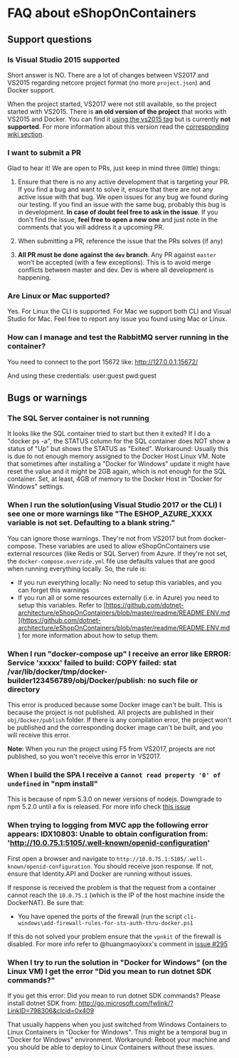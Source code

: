 # FAQ about eShopOnContainers

## Support questions

### Is Visual Studio 2015 supported
Short answer is NO. There are a lot of changes between VS2017 and VS2015 regarding netcore project format (no more `project.json`) and Docker support.

When the project started, VS2017 were not still available, so the project started with VS2015. There is **an old version of the project** that works with VS2015 and Docker. You can find it [using the vs2015 tag](https://github.com/dotnet-architecture/eShopOnContainers/tree/vs2015) but is currently **not supported**. For more information about this version read the [corresponding wiki section](https://github.com/dotnet-architecture/eShopOnContainers/wiki/05.-Setting-up-the-eShopOnContainers-solution-version-based-on-project.json-files-and-Visual-Studio-2015-environment).

### I want to submit a PR

Glad to hear it! We are open to PRs, just keep in mind three (little) things:

1. Ensure that there is no any active development that is targeting your PR. If you find a bug and want to solve it, ensure that there are not any active issue with that bug. We open issues for any bug we found during our testing. If you find an issue with the same bug, probably this bug is in development. **In case of doubt feel free to ask in the issue**. If you don't find the issue, **feel free to open a new one** and just note in the comments that you will address it a upcoming PR.  

2. When submitting a PR, reference the issue that the PRs solves (if any)

3. **All PR must be done against the `dev` branch**. Any PR against `master` won't be accepted (with a few exceptions). This is to avoid merge conflicts between master and dev. Dev is where all development is happening.

### Are Linux or Mac supported?

Yes. For Linux the CLI is supported. For Mac we support both CLI and Visual Studio for Mac. Feel free to report any issue you found using Mac or Linux.

### How can I manage and test the RabbitMQ server running in the container?
You need to connect to the port 15672 like:
http://127.0.0.1:15672/

And using these credentials: 
user:guest 
pwd:guest


## Bugs or warnings 

### The SQL Server container is not running
It looks like the SQL container tried to start but then it exited?
If I do a "docker ps -a", the STATUS column for the SQL container does NOT show a status of "Up" but shows the STATUS as "Exited".
Workaround: Usually this is due to not enough memory assigned to the Docker Host Linux VM. Note that sometimes after installing a "Docker for Windows" update it might have reset the value and it might be 2GB again, which is not enough for the SQL container. Set, at least, 4GB of memory to the Docker Host in "Docker for Windows" settings.

### When I run the solution(using Visual Studio 2017 or the CLI) I see one or more warnings like "The ESHOP_AZURE_XXXX variable is not set. Defaulting to a blank string."

You can ignore those warnings. They're not from VS2017 but from docker-compose. These variables are used to allow eShopOnContainers use external resources (like Redis or SQL Server) from Azure. If they're not set, the `docker-compose.override.yml` file use defaults values that are good when running everything locally. So, the rule is:

* If you run everything locally: No need to setup this variables, and you can forget this warnings
* If you run all or some resources externally (i.e. in Azure) you need to setup this variables. Refer to [https://github.com/dotnet-architecture/eShopOnContainers/blob/master/readme/README.ENV.md](https://github.com/dotnet-architecture/eShopOnContainers/blob/master/readme/README.ENV.md) for more information about how to setup them.

### When I run "docker-compose up" I receive an error like ERROR: Service 'xxxxx' failed to build: COPY failed: stat /var/lib/docker/tmp/docker-builder123456789/obj/Docker/publish: no such file or directory

This error is produced because some Docker image can't be built. This is because the project is not published. All projects are published in their `obj/Docker/publish` folder. If there is any compilation error, the project won't be published and the corresponding docker image can't be built, and you will receive this error.

**Note**: When you run the project using F5 from VS2017, projects are not published, so you won't receive this error in VS2017.

### When I build the SPA I receive a `Cannot read property '0' of undefined` in "npm install"

This is because of npm 5.3.0 on newer versions of nodejs. Downgrade to npm 5.2.0 until a fix is released. For more info check [this issue](https://github.com/dotnet-architecture/eShopOnContainers/issues/268)

### When trying to logging from MVC app the following error appears: IDX10803: Unable to obtain configuration from: 'http://10.0.75.1:5105/.well-known/openid-configuration'

First open a browser and navigate to `http://10.0.75.1:5105/.well-known/openid-configuration`. You should receive json response. If not, ensure that Identity.API and Docker are running without issues.

If response is received the problem is that the request from a container cannot reach the `10.0.75.1` (which is the IP of the host machine inside the DockerNAT). Be sure that:

* You have opened the ports of the firewall (run the script `cli-windows\add-firewall-rules-for-sts-auth-thru-docker.ps1`

If this do not solved your problem ensure that the `vpnkit` of the firewall is disabled. For more info refer to @huangmaoyixxx's comment in [issue #295](https://github.com/dotnet-architecture/eShopOnContainers/issues/295)


### When I try to run the solution in "Docker for Windows" (on the Linux VM) I get the error "Did you mean to run dotnet SDK commands?"
If you get this error:
Did you mean to run dotnet SDK commands? Please install dotnet SDK from: 
  http://go.microsoft.com/fwlink/?LinkID=798306&clcid=0x409

That usually happens when you just switched from Windows Containers to Linux Containers in "Docker for Windows".
This might be a temporal bug in "Docker for Windows" environment.
Workaround: Reboot your machine and you should be able to deploy to Linux Containers without these issues.